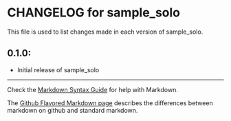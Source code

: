 # CHANGELOG for sample_solo

This file is used to list changes made in each version of sample_solo.

## 0.1.0:

* Initial release of sample_solo

- - -
Check the [Markdown Syntax Guide](http://daringfireball.net/projects/markdown/syntax) for help with Markdown.

The [Github Flavored Markdown page](http://github.github.com/github-flavored-markdown/) describes the differences between markdown on github and standard markdown.
